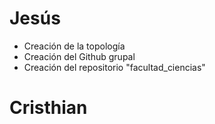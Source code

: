 # Jesús
- Creación de la topología
- Creación del Github grupal
- Creación del repositorio "facultad_ciencias"

# Cristhian